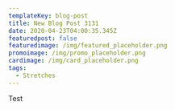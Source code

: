 ```yaml
---
templateKey: blog-post
title: New Blog Post 3131
date: 2020-04-23T04:00:35.345Z
featuredpost: false
featuredimage: /img/featured_placeholder.png
promoimage: /img/promo_placeholder.png
cardimage: /img/card_placeholder.png
tags:
  - Stretches
---
```

Test